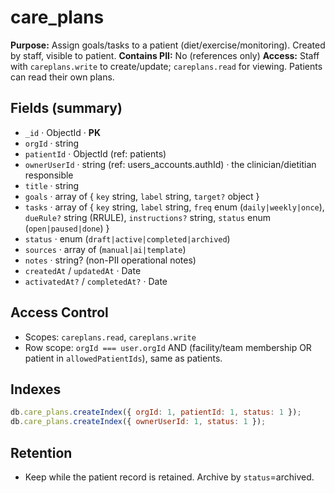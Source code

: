 # care_plans

**Purpose:** Assign goals/tasks to a patient (diet/exercise/monitoring). Created by staff, visible to patient.
**Contains PII:** No (references only)
**Access:** Staff with `careplans.write` to create/update; `careplans.read` for viewing. Patients can read their own plans.

## Fields (summary)

- `_id` · ObjectId · **PK**
- `orgId` · string
- `patientId` · ObjectId (ref: patients)
- `ownerUserId` · string (ref: users_accounts.authId) · the clinician/dietitian responsible
- `title` · string
- `goals` · array of { `key` string, `label` string, `target?` object }
- `tasks` · array of { `key` string, `label` string, `freq` enum (`daily|weekly|once`), `dueRule?` string (RRULE), `instructions?` string, `status` enum (`open|paused|done`) }
- `status` · enum (`draft|active|completed|archived`)
- `sources` · array of (`manual|ai|template`)
- `notes` · string? (non-PII operational notes)
- `createdAt` / `updatedAt` · Date
- `activatedAt?` / `completedAt?` · Date

## Access Control

- Scopes: `careplans.read`, `careplans.write`
- Row scope: `orgId === user.orgId` AND (facility/team membership OR patient in `allowedPatientIds`), same as patients.

## Indexes

```js
db.care_plans.createIndex({ orgId: 1, patientId: 1, status: 1 });
db.care_plans.createIndex({ ownerUserId: 1, status: 1 });
```

## Retention

- Keep while the patient record is retained. Archive by `status`=archived.
